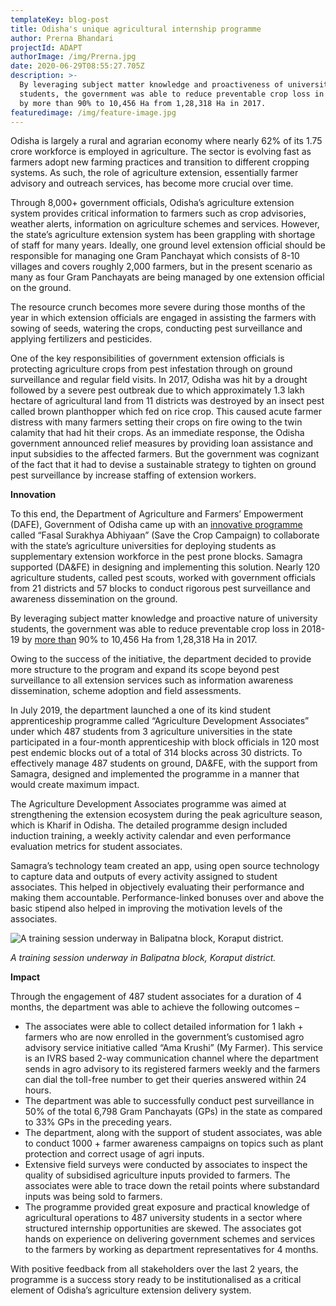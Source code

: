 ```yaml
---
templateKey: blog-post
title: Odisha's unique agricultural internship programme
author: Prerna Bhandari
projectId: ADAPT
authorImage: /img/Prerna.jpg
date: 2020-06-29T08:55:27.705Z
description: >-
  By leveraging subject matter knowledge and proactiveness of university
  students, the government was able to reduce preventable crop loss in 2018-19
  by more than 90% to 10,456 Ha from 1,28,318 Ha in 2017. 
featuredimage: /img/feature-image.jpg
---
```

Odisha is largely a rural and agrarian economy where nearly 62% of its 1.75 crore workforce is employed in agriculture. The sector is evolving fast as farmers adopt new farming practices and transition to different cropping systems. As such, the role of agriculture extension, essentially farmer advisory and outreach services, has become more crucial over time. 

Through 8,000+ government officials, Odisha’s agriculture extension system provides critical information to farmers such as crop advisories, weather alerts, information on agriculture schemes and services.  However, the state’s agriculture extension system has been grappling with shortage of staff for many years. Ideally, one ground level extension official should be responsible for managing one Gram Panchayat which consists of 8-10 villages and covers roughly 2,000 farmers, but in the present scenario as many as four Gram Panchayats are being managed by one extension official on the ground.

The resource crunch becomes more severe during those months of the year in which extension officials are engaged in assisting the farmers with sowing of seeds, watering the crops, conducting pest surveillance and applying fertilizers and pesticides.

One of the key responsibilities of government extension officials is protecting agriculture crops from pest infestation through on ground surveillance and regular field visits. In 2017, Odisha was hit by a drought followed by a severe pest outbreak due to which approximately 1.3 lakh hectare of agricultural land from 11 districts was destroyed by an insect pest called brown planthopper which fed on rice crop. This caused acute farmer distress with many farmers setting their crops on fire owing to the twin calamity that had hit their crops. As an immediate response, the Odisha government announced relief measures by providing loan assistance and input subsidies to the affected farmers. But the government was cognizant of the fact that it had to devise a sustainable strategy to tighten on ground pest surveillance by increase staffing of extension workers.

**Innovation**

To this end, the Department of Agriculture and Farmers’ Empowerment (DAFE), Government of Odisha came up with an [innovative programme](http://cms.newindianexpress.com/states/odisha/2018/oct/02/pest-scouts-deployed-to-assist-farmers-by-odisha-government-1879982.html) called “Fasal Surakhya Abhiyaan” (Save the Crop Campaign) to collaborate with the state’s agriculture universities for deploying students as supplementary extension workforce in the pest prone blocks. Samagra supported (DA&FE) in designing and implementing this solution. Nearly 120 agriculture students, called pest scouts, worked with government officials from 21 districts and 57 blocks to conduct rigorous pest surveillance and awareness dissemination on the ground. 

By leveraging subject matter knowledge and proactive nature of university students, the government was able to reduce preventable crop loss in 2018-19 by [more than](https://englishnews.reporterstoday.com/agri-students-help-farmers-reduce-crop-loss-due-to-pest-attack/) 90% to 10,456 Ha from 1,28,318 Ha in 2017. 

Owing to the success of the initiative, the department decided to provide more structure to the program and expand its scope beyond pest surveillance to all extension services such as information awareness dissemination, scheme adoption and field assessments. 

In July 2019, the department launched a one of its kind student apprenticeship programme called “Agriculture Development Associates” under which 487 students from 3 agriculture universities in the state participated in a four-month apprenticeship with block officials in 120 most pest endemic blocks out of a total of 314 blocks across 30 districts. To effectively manage 487 students on ground, DA&FE, with the support from Samagra, designed and implemented the programme in a manner that would create maximum impact.

The Agriculture Development Associates programme was aimed at strengthening the extension ecosystem during the peak agriculture season, which is Kharif in Odisha. The detailed programme design included induction training, a weekly activity calendar and even performance evaluation metrics for student associates. 

Samagra’s technology team created an app, using open source technology to capture data and outputs of every activity assigned to student associates. This helped in objectively evaluating their performance and making them accountable. Performance-linked bonuses over and above the basic stipend also helped in improving the motivation levels of the associates. 

![A training session underway in Balipatna block, Koraput district. ](/img/picture2.jpg "A training session underway in Balipatna block, Koraput district. ")

_A training session underway in Balipatna block, Koraput district._ 

**Impact**

Through the engagement of 487 student associates for a duration of 4 months, the department was able to achieve the following outcomes –

* The associates were able to collect detailed information for 1 lakh + farmers who are now enrolled in the government’s customised agro advisory service initiative called “Ama Krushi” (My Farmer). This service is an IVRS based 2-way communication channel where the department sends in agro advisory to its registered farmers weekly and the farmers can dial the toll-free number to get their queries answered within 24 hours.
* The department was able to successfully conduct pest surveillance in 50% of the total 6,798 Gram Panchayats (GPs) in the state as compared to 33% GPs in the preceding years.
* The department, along with the support of student associates, was able to conduct 1000 + farmer awareness campaigns on topics such as plant protection and correct usage of agri inputs.
* Extensive field surveys were conducted by associates to inspect the quality of subsidised agriculture inputs provided to farmers. The associates were able to trace down the retail points where substandard inputs was being sold to farmers.
* The programme provided great exposure and practical knowledge of agricultural operations to 487 university students in a sector where structured internship opportunities are skewed. The associates got hands on experience on delivering government schemes and services to the farmers by working as department representatives for 4 months.

With positive feedback from all stakeholders over the last 2 years, the programme is a success story ready to be institutionalised as a critical element of Odisha’s agriculture extension delivery system.
